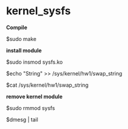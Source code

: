 # kernel_sysfs

**Compile**

$sudo make

**install module**

$sudo insmod sysfs.ko

$echo "String" >> /sys/kernel/hw1/swap_string

$cat /sys/kernel/hw1/swap_string

**remove kernel module**

$sudo rmmod sysfs

$dmesg | tail 

